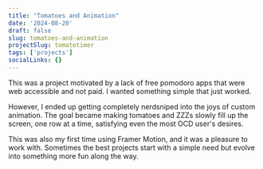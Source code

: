 ```yaml
---
title: "Tomatoes and Animation"
date: '2024-08-20'
draft: false
slug: tomatoes-and-animation
projectSlug: tomatotimer
tags: ['projects']
socialLinks: {}
---
```


This was a project motivated by a lack of free pomodoro apps that were web accessible and not paid. I wanted something simple that just worked.

However, I ended up getting completely nerdsniped into the joys of custom animation. The goal became making tomatoes and ZZZs slowly fill up the screen, one row at a time, satisfying even the most OCD user's desires. 

This was also my first time using Framer Motion, and it was a pleasure to work with. Sometimes the best projects start with a simple need but evolve into something more fun along the way.